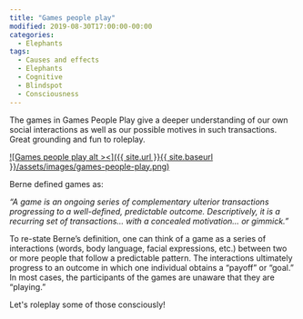 ```yaml
---
title: "Games people play"
modified: 2019-08-30T17:00:00-00:00
categories:
  - Elephants
tags:
  - Causes and effects
  - Elephants
  - Cognitive
  - Blindspot
  - Consciousness
---
```


The games in Games People Play give a deeper understanding of our own social interactions as well as our possible motives in such transactions. Great grounding and fun to roleplay.

[![Games people play alt ><]({{ site.url }}{{ site.baseurl }}/assets/images/games-people-play.png)](https://archive.org/details/gamespeopleplay000bern)

Berne defined games as:

_“A game is an ongoing series of complementary ulterior transactions progressing to a well-defined, predictable outcome. Descriptively, it is a recurring set of transactions… with a concealed motivation… or gimmick.”_

To re-state Berne’s definition, one can think of a game as a series of interactions (words, body language, facial expressions, etc.) between two or more people that follow a predictable pattern. The interactions ultimately progress to an outcome in which one individual obtains a “payoff” or “goal.” In most cases, the participants of the games are unaware that they are “playing.”

Let's roleplay some of those consciously! 

